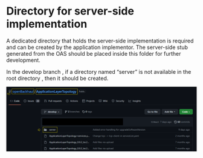 # Directory for server-side implementation

A dedicated directory that holds the server-side implementation is required and can be created by the application implementor. 
The server-side stub generated from the OAS should be placed inside this folder for further development.

In the develop branch , if a directory named “server” is not available in the root directory , then it should be created.

  ![DirectoryForServer](./Images/DirectoryForServer.png) 




